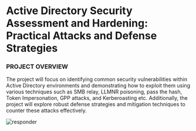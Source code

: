 # Active Directory Security Assessment and Hardening: Practical Attacks and Defense Strategies

### PROJECT OVERVIEW
The project will focus on identifying common security vulnerabilities within Active Directory environments and demonstrating how to exploit them using various techniques such as SMB relay, LLMNR poisoning, pass the hash, Token Impersonation, GPP attacks, and Kerberoasting etc. Additionally, the project will explore robust defense strategies and mitigation techniques to counter these attacks effectively.

![responder](https://github.com/ab3lsec/ADAttackDefenseProject/assets/87868050/1103696f-8fc5-481a-9c45-7acf51a33747)
